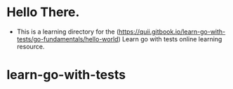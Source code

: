 # Hello There.

- This is a learning directory for the (https://quii.gitbook.io/learn-go-with-tests/go-fundamentals/hello-world) Learn go with tests online learning resource.
# learn-go-with-tests
